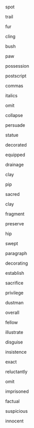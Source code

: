 spot

trail

fur

cling

bush

paw

possession

postscript

commas

italics

omit

collapse

persuade

statue

decorated

equipped

drainage

clay

pip

sacred

clay

fragment

preserve

hip

swept

paragraph

decorating

establish

sacrifice

privilege

dustman

overall

fellow

illustrate

disguise

insistence

exact

reluctantly

omit

imprisoned

factual

suspicious

innocent


